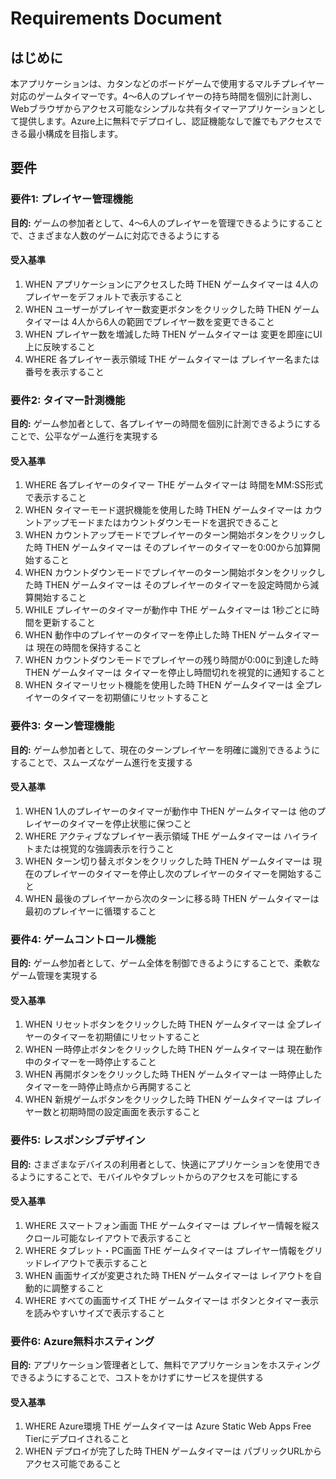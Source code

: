 # Requirements Document

## はじめに

本アプリケーションは、カタンなどのボードゲームで使用するマルチプレイヤー対応のゲームタイマーです。4〜6人のプレイヤーの持ち時間を個別に計測し、Webブラウザからアクセス可能なシンプルな共有タイマーアプリケーションとして提供します。Azure上に無料でデプロイし、認証機能なしで誰でもアクセスできる最小構成を目指します。

## 要件

### 要件1: プレイヤー管理機能
**目的:** ゲームの参加者として、4〜6人のプレイヤーを管理できるようにすることで、さまざまな人数のゲームに対応できるようにする

#### 受入基準
1. WHEN アプリケーションにアクセスした時 THEN ゲームタイマーは 4人のプレイヤーをデフォルトで表示すること
2. WHEN ユーザーがプレイヤー数変更ボタンをクリックした時 THEN ゲームタイマーは 4人から6人の範囲でプレイヤー数を変更できること
3. WHEN プレイヤー数を増減した時 THEN ゲームタイマーは 変更を即座にUI上に反映すること
4. WHERE 各プレイヤー表示領域 THE ゲームタイマーは プレイヤー名または番号を表示すること

### 要件2: タイマー計測機能
**目的:** ゲーム参加者として、各プレイヤーの時間を個別に計測できるようにすることで、公平なゲーム進行を実現する

#### 受入基準
1. WHERE 各プレイヤーのタイマー THE ゲームタイマーは 時間をMM:SS形式で表示すること
2. WHEN タイマーモード選択機能を使用した時 THEN ゲームタイマーは カウントアップモードまたはカウントダウンモードを選択できること
3. WHEN カウントアップモードでプレイヤーのターン開始ボタンをクリックした時 THEN ゲームタイマーは そのプレイヤーのタイマーを0:00から加算開始すること
4. WHEN カウントダウンモードでプレイヤーのターン開始ボタンをクリックした時 THEN ゲームタイマーは そのプレイヤーのタイマーを設定時間から減算開始すること
5. WHILE プレイヤーのタイマーが動作中 THE ゲームタイマーは 1秒ごとに時間を更新すること
6. WHEN 動作中のプレイヤーのタイマーを停止した時 THEN ゲームタイマーは 現在の時間を保持すること
7. WHEN カウントダウンモードでプレイヤーの残り時間が0:00に到達した時 THEN ゲームタイマーは タイマーを停止し時間切れを視覚的に通知すること
8. WHEN タイマーリセット機能を使用した時 THEN ゲームタイマーは 全プレイヤーのタイマーを初期値にリセットすること

### 要件3: ターン管理機能
**目的:** ゲーム参加者として、現在のターンプレイヤーを明確に識別できるようにすることで、スムーズなゲーム進行を支援する

#### 受入基準
1. WHEN 1人のプレイヤーのタイマーが動作中 THEN ゲームタイマーは 他のプレイヤーのタイマーを停止状態に保つこと
2. WHERE アクティブなプレイヤー表示領域 THE ゲームタイマーは ハイライトまたは視覚的な強調表示を行うこと
3. WHEN ターン切り替えボタンをクリックした時 THEN ゲームタイマーは 現在のプレイヤーのタイマーを停止し次のプレイヤーのタイマーを開始すること
4. WHEN 最後のプレイヤーから次のターンに移る時 THEN ゲームタイマーは 最初のプレイヤーに循環すること

### 要件4: ゲームコントロール機能
**目的:** ゲーム参加者として、ゲーム全体を制御できるようにすることで、柔軟なゲーム管理を実現する

#### 受入基準
1. WHEN リセットボタンをクリックした時 THEN ゲームタイマーは 全プレイヤーのタイマーを初期値にリセットすること
2. WHEN 一時停止ボタンをクリックした時 THEN ゲームタイマーは 現在動作中のタイマーを一時停止すること
3. WHEN 再開ボタンをクリックした時 THEN ゲームタイマーは 一時停止したタイマーを一時停止時点から再開すること
4. WHEN 新規ゲームボタンをクリックした時 THEN ゲームタイマーは プレイヤー数と初期時間の設定画面を表示すること

### 要件5: レスポンシブデザイン
**目的:** さまざまなデバイスの利用者として、快適にアプリケーションを使用できるようにすることで、モバイルやタブレットからのアクセスを可能にする

#### 受入基準
1. WHERE スマートフォン画面 THE ゲームタイマーは プレイヤー情報を縦スクロール可能なレイアウトで表示すること
2. WHERE タブレット・PC画面 THE ゲームタイマーは プレイヤー情報をグリッドレイアウトで表示すること
3. WHEN 画面サイズが変更された時 THEN ゲームタイマーは レイアウトを自動的に調整すること
4. WHERE すべての画面サイズ THE ゲームタイマーは ボタンとタイマー表示を読みやすいサイズで表示すること

### 要件6: Azure無料ホスティング
**目的:** アプリケーション管理者として、無料でアプリケーションをホスティングできるようにすることで、コストをかけずにサービスを提供する

#### 受入基準
1. WHERE Azure環境 THE ゲームタイマーは Azure Static Web Apps Free Tierにデプロイされること
2. WHEN デプロイが完了した時 THEN ゲームタイマーは パブリックURLからアクセス可能であること
